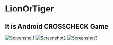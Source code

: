 # LionOrTiger
## It is Android CROSSCHECK Game


[![Screenshot1](https://i.postimg.cc/J72tr4sv/Screenshot-2020-08-18-22-16-10.png)](https://postimg.cc/QVcjSDkJ)
[![Screenshot2](https://i.postimg.cc/ht9G1L2R/Screenshot-2020-08-18-22-16-21.png)](https://postimg.cc/ZW5ZTdkw)
[![Screenshot3](https://i.postimg.cc/0QtjJ9c6/Screenshot-2020-08-18-22-16-49.png)](https://postimg.cc/bDtp7fX8)
